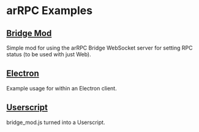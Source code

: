 # arRPC Examples

## [Bridge Mod](bridge_mod.js)
Simple mod for using the arRPC Bridge WebSocket server for setting RPC status (to be used with just Web).

## [Electron](electron)
Example usage for within an Electron client.

## [Userscript](arRPC.user.js)
bridge_mod.js turned into a Userscript.
